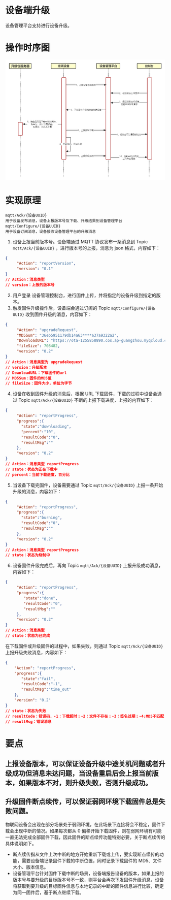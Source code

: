 # 设备端升级
设备管理平台支持进行设备升级。

# 操作时序图

![avatar](doc/images/设备升级时序图.png)

# 实现原理

```text
mqtt/Ack/{设备UUID}
用于设备发布消息，设备上报版本号及下载、升级结果到设备管理平台
mqtt/Configure/{设备UUID}
用于设备订阅消息，设备接收设备管理平台的升级消息
```

1. 设备上报当前版本号。设备端通过 MQTT 协议发布一条消息到 Topic `mqtt/Ack/{设备UUID}` ，进行版本号的上报，消息为 json 格式，内容如下：
```json
{
     "Action": "reportVersion",
     "version": "0.1"
}
// Action：消息类型
// version：上报的版本号
```

2. 用户登录 设备管理控制台，进行固件上传，并将指定的设备升级到指定的版本。
3. 触发固件升级操作后，设备端会通过订阅的 Topic `mqtt/Configure/{设备UUID}` 收到固件升级的消息，内容如下：
```json
{
     "Action": "upgradeRequest",
     "MD5Sum": "36eb5951179db14a63****a37a9322a2",
     "DownloadURL": "https://ota-1255858890.cos.ap-guangzhou.myqcloud.com",
     "fileSize": 708482,
     "version": "0.2"
}
// Action：消息类型为 upgradeRequest
// version：升级版本
// DownloadURL：下载固件的url
// MD5Sum：固件的MD5值
// fileSize：固件大小，单位为字节
```

4. 设备在收到固件升级的消息后，根据 URL 下载固件，下载的过程中设备会通过 Topic `mqtt/Ack/{设备UUID}` 不断的上报下载进度，上报的内容如下：
```json
{
     "Action": "reportProgress",
     "progress":{
       "state":"downloading",
       "percent":"10",
       "resultCode":"0",
       "resultMsg":""
     },
     "version": "0.2"
}
// Action：消息类型 reportProgress
// state：状态为正在下载中
// percent：当前下载进度，百分比
```

5. 当设备下载完固件，设备需要通过 Topic `mqtt/Ack/{设备UUID}` 上报一条开始升级的消息，内容如下：
```json
{
     "Action": "reportProgress",
     "progress":{
       "state":"burning",
       "resultCode":"0",
       "resultMsg":""
     },
     "version": "0.2"
}
// Action：消息类型 reportProgress
// state：状态为烧制中
```

6. 设备固件升级完成后，再向 Topic `mqtt/Ack/{设备UUID}` 上报升级成功消息，内容如下：
```json
{
     "Action": "reportProgress",
     "progress":{
        "state":"done",
        "resultCode":"0",
        "resultMsg":""
     },
     "version": "0.2"
}
// Action：消息类型
// state：状态为已完成
```
在下载固件或升级固件的过程中，如果失败，则通过 Topic `mqtt/Ack/{设备UUID}` 上报升级失败消息，内容如下：
```json
{
    "Action": "reportProgress",
    "progress":{
       "state":"fail",
       "resultCode":"-1",
       "resultMsg":"time_out"
    },
    "version": "0.2"
}
// state：状态为失败
// resultCode：错误码，-1：下载超时；-2：文件不存在；-3：签名过期；-4:MD5不匹配；-5：更新固件失败
// resultMsg：错误消息
```

# 要点

## 上报设备版本，可以保证设备升级中途关机问题或者升级成功但消息未达问题，当设备重启后会上报当前版本，如果版本不对，则升级失败，否则升级成功。

## 升级固件断点续传，可以保证弱网环境下载固件总是失败问题。
物联网设备会出现在部分场景处于弱网环境，在此场景下连接将会不稳定，固件下载会出现中断的情况。如果每次都从 0 偏移开始下载固件，则在弱网环境有可能一直无法完成全部固件下载，因此固件的断点续传功能特别必要，关于断点续传的具体说明如下。

- 断点续传指从文件上次中断的地方开始重新下载或上传，要实现断点续传的功能，需要设备端记录固件下载的中断位置，同时记录下载固件的 MD5、文件大小、版本信息。
- 设备管理平台针对固件下载中断的场景，设备端报告设备的版本，如果上报的版本号与要升级的目标版本号不一致，则平台会再次下发固件升级消息，设备将获取到要升级的目标固件信息与本地记录的中断的固件信息进行比较，确定为同一固件后，基于断点继续下载。
